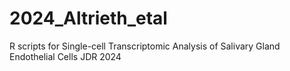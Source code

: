 # 2024_Altrieth_etal
R scripts for Single-cell Transcriptomic Analysis of Salivary Gland Endothelial Cells JDR 2024
